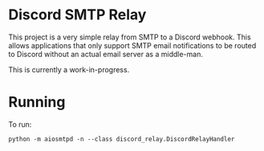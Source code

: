 # Discord SMTP Relay
This project is a very simple relay from SMTP to a Discord webhook. This allows applications that only support SMTP email notifications to be routed to Discord without an actual email server as a middle-man.

This is currently a work-in-progress. 

# Running
To run:
```
python -m aiosmtpd -n --class discord_relay.DiscordRelayHandler
```
